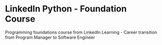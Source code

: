# LinkedIn Python - Foundation Course

Programming foundations course from LinkedIn Learning - Career transition from Program Manager to Software Engineer 
